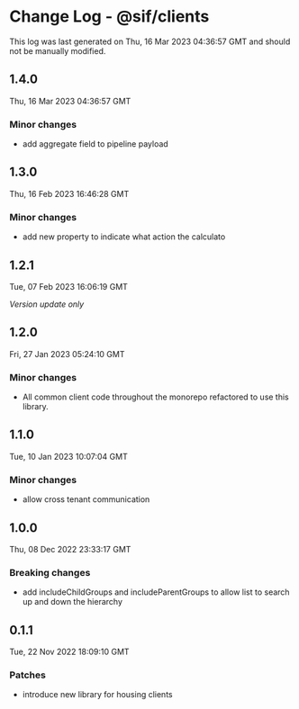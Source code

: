 # Change Log - @sif/clients

This log was last generated on Thu, 16 Mar 2023 04:36:57 GMT and should not be manually modified.

## 1.4.0
Thu, 16 Mar 2023 04:36:57 GMT

### Minor changes

- add aggregate field to pipeline payload

## 1.3.0
Thu, 16 Feb 2023 16:46:28 GMT

### Minor changes

- add new property to indicate what action the calculato

## 1.2.1
Tue, 07 Feb 2023 16:06:19 GMT

_Version update only_

## 1.2.0
Fri, 27 Jan 2023 05:24:10 GMT

### Minor changes

- All common client code throughout the monorepo refactored to use this library.

## 1.1.0
Tue, 10 Jan 2023 10:07:04 GMT

### Minor changes

- allow cross tenant communication

## 1.0.0
Thu, 08 Dec 2022 23:33:17 GMT

### Breaking changes

- add includeChildGroups and includeParentGroups to allow list to search up and down the hierarchy

## 0.1.1
Tue, 22 Nov 2022 18:09:10 GMT

### Patches

- introduce new library for housing clients

